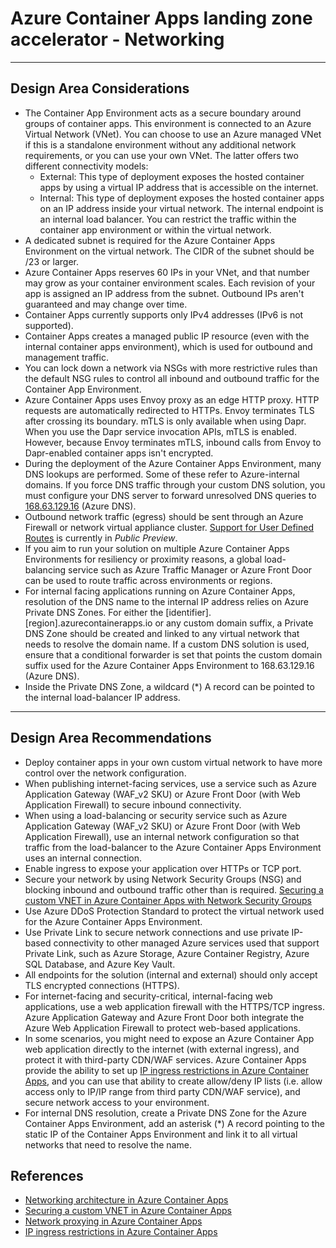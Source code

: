 # Azure Container Apps landing zone accelerator - Networking

---
## Design Area Considerations

* The Container App Environment acts as a secure boundary around groups of container apps. This environment is connected to an Azure Virtual Network (VNet). You can choose to use an Azure managed VNet if this is a standalone environment without any additional network requirements, or you can use your own VNet. The latter offers two different connectivity models:
  * External: This type of deployment exposes the hosted container apps by using a virtual IP address that is accessible on the internet. 
  * Internal: This type of deployment exposes the hosted container apps on an IP address inside your virtual network. The internal endpoint is an internal load balancer. You can restrict the traffic within the container app environment or within the virtual network.
* A dedicated subnet is required for the Azure Container Apps Environment on the virtual network. The CIDR of the subnet should be /23 or larger.
* Azure Container Apps reserves 60 IPs in your VNet, and that number may grow as your container environment scales. Each revision of your app is assigned an IP address from the subnet. Outbound IPs aren't guaranteed and may change over time.
* Container Apps currently supports only IPv4 addresses (IPv6 is not supported).
* Container Apps creates a managed public IP resource (even with the internal container apps environment), which is used for outbound and management traffic. 
* You can lock down a network via NSGs with more restrictive rules than the default NSG rules to control all inbound and outbound traffic for the Container App Environment.
* Azure Container Apps uses Envoy proxy as an edge HTTP proxy. HTTP requests are automatically redirected to HTTPs. Envoy terminates TLS after crossing its boundary. mTLS is only available when using Dapr. When you use the Dapr service invocation APIs, mTLS is enabled. However, because Envoy terminates mTLS, inbound calls from Envoy to Dapr-enabled container apps isn't encrypted.
* During the deployment of the Azure Container Apps Environment, many DNS lookups are performed. Some of these refer to Azure-internal domains. If you force DNS traffic through your custom DNS solution, you must configure your DNS server to forward unresolved DNS queries to [168.63.129.16](https://learn.microsoft.com/azure/virtual-network/what-is-ip-address-168-63-129-16) (Azure DNS).
* Outbound network traffic (egress) should be sent through an Azure Firewall or network virtual appliance cluster. [Support for User Defined Routes](https://learn.microsoft.com/azure/container-apps/user-defined-routes) is currently in _Public Preview_.
* If you aim to run your solution on multiple Azure Container Apps Environments for resiliency or proximity reasons, a global load-balancing service such as Azure Traffic Manager or Azure Front Door can be used to route traffic across environments or regions.
* For internal facing applications running on Azure Container Apps, resolution of the DNS name to the internal IP address relies on Azure Private DNS Zones. For either the [identifier].[region].azurecontainerapps.io or any custom domain suffix, a Private DNS Zone should be created and linked to any virtual network that needs to resolve the domain name. If a custom DNS solution is used, ensure that a conditional forwarder is set that points the custom domain suffix used for the Azure Container Apps Environment to 168.63.129.16 (Azure DNS).
* Inside the Private DNS Zone, a wildcard (*) A record can be pointed to the internal load-balancer IP address. 
  
---
## Design Area Recommendations
  
* Deploy container apps in your own custom virtual network to have more control over the network configuration.
* When publishing internet-facing services, use a service such as Azure Application Gateway (WAF_v2 SKU) or Azure Front Door (with Web Application Firewall) to secure inbound connectivity.
* When using a load-balancing or security service such as Azure Application Gateway (WAF_v2 SKU) or Azure Front Door (with Web Application Firewall), use an internal network configuration so that traffic from the load-balancer to the Azure Container Apps Environment uses an internal connection. 
* Enable ingress to expose your application over HTTPs or TCP port.
* Secure your network by using Network Security Groups (NSG) and blocking inbound and outbound traffic other than is required. [Securing a custom VNET in Azure Container Apps with Network Security Groups](https://learn.microsoft.com/azure/container-apps/firewall-integration)
* Use Azure DDoS Protection Standard to protect the virtual network used for the Azure Container Apps Environment.
* Use Private Link to secure network connections and use private IP-based connectivity to other managed Azure services used that support Private Link, such as Azure Storage, Azure Container Registry, Azure SQL Database, and Azure Key Vault.
* All endpoints for the solution (internal and external) should only accept TLS encrypted connections (HTTPS).
* For internet-facing and security-critical, internal-facing web applications, use a web application firewall with the HTTPS/TCP ingress. Azure Application Gateway and Azure Front Door both integrate the Azure Web Application Firewall to protect web-based applications.
* In some scenarios, you might need to expose an Azure Container App web application directly to the internet (with external ingress), and protect it with third-party CDN/WAF services. Azure Container Apps provide the ability to set up [IP ingress restrictions in Azure Container Apps](https://learn.microsoft.com/azure/container-apps/ip-restrictions), and you can use that ability to create allow/deny IP lists (i.e. allow access only to IP/IP range from third party CDN/WAF service), and secure network access to your environment. 
* For internal DNS resolution, create a Private DNS Zone for the Azure Container Apps Environment, add an asterisk (*) A record pointing to the static IP of the Container Apps Environment and link it to all virtual networks that need to resolve the name. 
   
## References

- [Networking architecture in Azure Container Apps](https://learn.microsoft.com/azure/container-apps/networking)
- [Securing a custom VNET in Azure Container Apps](https://learn.microsoft.com/azure/container-apps/firewall-integration)
- [Network proxying in Azure Container Apps](https://learn.microsoft.com/azure/container-apps/network-proxy)
- [IP ingress restrictions in Azure Container Apps](https://learn.microsoft.com/azure/container-apps/ip-restrictions)
  
